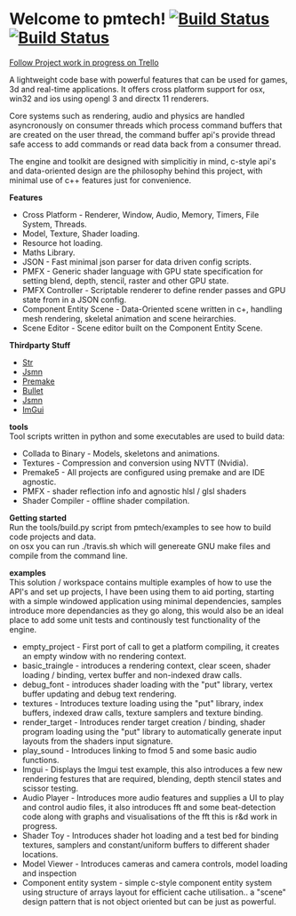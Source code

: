 # Welcome to pmtech! [![Build Status](https://travis-ci.org/polymonster/pmtech.svg?branch=master)](https://travis-ci.org/polymonster/pmtech) [![Build Status](https://ci.appveyor.com/api/projects/status/github/polymonster/pmtech?branch=master&svg=true&passingText=win32-passing&pendingText=win32-pending&failingText=win32-failing)](https://ci.appveyor.com/project/polymonster/pmtech)

[Follow Project work in progress on Trello](https://trello.com/b/ciujzpUT)  

A lightweight code base with powerful features that can be used for games, 3d and real-time applications. It offers cross platform support for osx, win32 and ios using opengl 3 and directx 11 renderers.

Core systems such as rendering, audio and physics are handled asyncronously on consumer threads which process command buffers that are created on the user thread, the command buffer api's provide thread safe access to add commands or read data back from a consumer thread.

The engine and toolkit are designed with simplicitiy in mind, c-style api's and data-oriented design are the philosophy behind this project, with minimal use of c++ features just for convenience.

**Features**  
- Cross Platform - Renderer, Window, Audio, Memory, Timers, File System, Threads.
- Model, Texture, Shader loading.
- Resource hot loading.
- Maths Library. 
- JSON - Fast minimal json parser for data driven config scripts.
- PMFX - Generic shader language with GPU state specification for setting blend, depth, stencil, raster and other GPU state.
- PMFX Controller - Scriptable renderer to define render passes and GPU state from in a JSON config.
- Component Entity Scene - Data-Oriented scene written in c+, handling mesh rendering, skeletal animation and scene heirarchies.
- Scene Editor - Scene editor built on the Component Entity Scene.

**Thirdparty Stuff**  
- [Str](https://github.com/ocornut/str)
- [Jsmn](https://github.com/zserge/jsmn)
- [Premake](https://github.com/premake/premake-core)
- [Bullet](https://github.com/bulletphysics/bullet3)
- [Jsmn](https://github.com/zserge/jsmn)
- [ImGui](https://github.com/ocornut/imgui)

**tools**  
Tool scripts written in python and some executables are used to build data:
- Collada to Binary - Models, skeletons and animations.
- Textures - Compression and conversion using NVTT (Nvidia).
- Premake5 - All projects are configured using premake and are IDE agnostic.
- PMFX - shader reflection info and agnostic hlsl / glsl shaders
- Shader Compiler - offline shader compilation.

**Getting started**  
Run the tools/build.py script from pmtech/examples to see how to build code projects and data.     
on osx you can run ./travis.sh which will genereate GNU make files and compile from the command line.

**examples**   
This solution / workspace contains multiple examples of how to use the API's and set up projects, I have been using them to aid porting, starting with a simple windowed application using minimal dependencies, samples introduce more dependancies as they go along, this would also be an ideal place to add some unit tests and continously test functionality of the engine.

- empty_project - First port of call to get a platform compiling, it creates an empty window with no rendering context.
- basic_traingle - introduces a rendering context, clear sceen, shader loading / binding, vertex buffer and non-indexed draw calls.
- debug_font - introduces shader loading with the "put" library, vertex buffer updating and debug text rendering.
- textures - Introduces texture loading using the "put" library, index buffers, indexed draw calls, texture samplers and texture binding.
- render_target - Introduces render target creation / binding, shader program loading using the "put" library to automatically generate input layouts from the shaders input signature.
- play_sound - Introduces linking to fmod 5 and some basic audio functions.
- Imgui - Displays the Imgui test example, this also introduces a few new rendering festures that are required, blending, depth stencil states and scissor testing.
- Audio Player - Introduces more audio features and supplies a UI to play and control audio files, it also introduces fft and some beat-detection code along with graphs and visualisations of the fft this is r&d work in progress.
- Shader Toy - Introduces shader hot loading and a test bed for binding textures, samplers and constant/uniform buffers to different shader locations.
- Model Viewer - Introduces cameras and camera controls, model loading and inspection
- Component entity system - simple c-style component entity system using structure of arrays layout for efficient cache utilisation.. a "scene" design pattern that is not object oriented but can be just as powerful.
